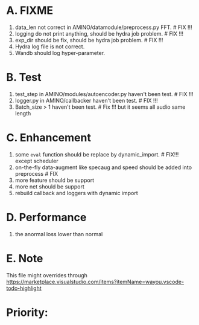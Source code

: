 # A. FIXME
1. data_len not correct in AMINO/datamodule/preprocess.py FFT. # FIX !!!
2. logging do not print anything, should be hydra job problem. # FIX !!!
3. exp_dir should be fix, should be hydra job problem. # FIX !!!
4. Hydra log file is not correct.
5. Wandb should log hyper-parameter.

# B. Test
1. test_step in AMINO/modules/autoencoder.py haven't been test. # FIX !!!
2. logger.py in AMINO/callbacker haven't been test. # FIX !!!
3. Batch_size > 1 haven't been test. # Fix !!! but it seems all audio same length

# C. Enhancement
1. some `eval` function should be replace by dynamic_import. # FIX!!! except scheduler
2. on-the-fly data-augment like specaug and speed should be added into preprocess # FIX
3. more feature should be support 
4. more net should be support
5. rebuild callback and loggers with dynamic import

# D. Performance
1. the anormal loss lower than normal 

# E. Note
This file might overrides through https://marketplace.visualstudio.com/items?itemName=wayou.vscode-todo-highlight

# Priority: